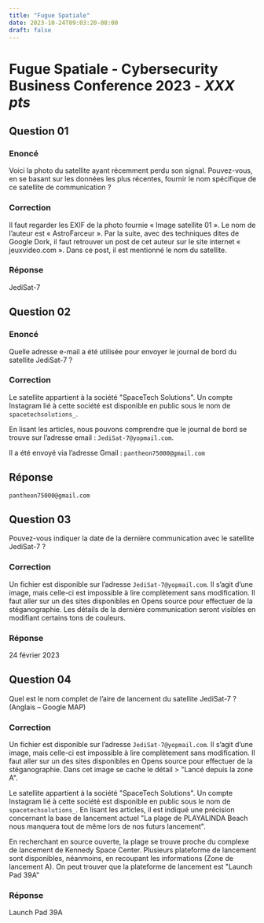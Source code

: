 ```yaml
---
title: "Fugue Spatiale"
date: 2023-10-24T09:03:20-08:00
draft: false
---
```


# Fugue Spatiale - Cybersecurity Business Conference 2023 - *XXX pts*

## Question 01

### Enoncé 
Voici la photo du satellite ayant récemment perdu son signal. Pouvez-vous, en se basant sur les données les plus récentes, fournir le nom spécifique de ce satellite de communication ?

### Correction

Il faut regarder les EXIF de la photo fournie « Image satellite 01 ». Le nom de l’auteur est « AstroFarceur ». Par la suite, avec des techniques dites de Google Dork, il faut retrouver un post de cet auteur sur le site internet « jeuxvideo.com ». Dans ce post, il est mentionné le nom du satellite. 

### Réponse
JediSat-7

## Question 02

### Enoncé
Quelle adresse e-mail a été utilisée pour envoyer le journal de bord du satellite JediSat-7 ?

### Correction
Le satellite appartient à la société  "SpaceTech Solutions". Un compte Instagram lié à cette société est disponible en public sous le nom de `spacetechsolutions_`. 

En lisant les articles, nous pouvons comprendre que le journal de bord se trouve sur l’adresse email : `JediSat-7@yopmail.com`. 

Il a été envoyé via l’adresse Gmail : `pantheon75000@gmail.com`

## Réponse

`pantheon75000@gmail.com`


## Question 03

Pouvez-vous indiquer la date de la dernière communication avec le satellite JediSat-7 ?

### Correction
Un fichier est disponible sur l’adresse `JediSat-7@yopmail.com`. Il s’agit d’une image, mais celle-ci est impossible à lire complètement sans modification. Il faut aller sur un des sites disponibles en Opens source pour effectuer de la stéganographie. Les détails de la dernière communication seront visibles en modifiant certains tons de couleurs. 

### Réponse
24 février 2023
 
## Question 04

Quel est le nom complet de l’aire de lancement du satellite JediSat-7 ? (Anglais – Google MAP) 

### Correction 
Un fichier est disponible sur l’adresse `JediSat-7@yopmail.com`. Il s’agit d’une image, mais celle-ci est impossible à lire complètement sans modification. Il faut aller sur un des sites disponibles en Opens source pour effectuer de la stéganographie. Dans cet image se cache le détail > "Lancé depuis la zone A".

Le satellite appartient à la société  "SpaceTech Solutions". Un compte Instagram lié à cette société est disponible en public sous le nom de `spacetechsolutions_`. En lisant les articles, il est indiqué une précision concernant la base de lancement actuel "La plage de PLAYALINDA Beach nous manquera tout de même lors de nos futurs lancement".

En recherchant en source ouverte, la plage se trouve proche du complexe de lancement de Kennedy Space Center. 
Plusieurs plateforme de lancement sont disponibles, néanmoins, en recoupant les informations (Zone de lancement A). On peut trouver que la plateforme de lancement est "Launch Pad 39A"

### Réponse 
Launch Pad 39A
